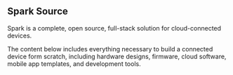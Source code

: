 [test]: http://google.com/ "Google"

## Spark Source

Spark is a complete, open source, full-stack solution for cloud-connected devices.

The content below includes everything necessary to build a connected device form scratch, including hardware designs, firmware, cloud software, mobile app templates, and development tools.

